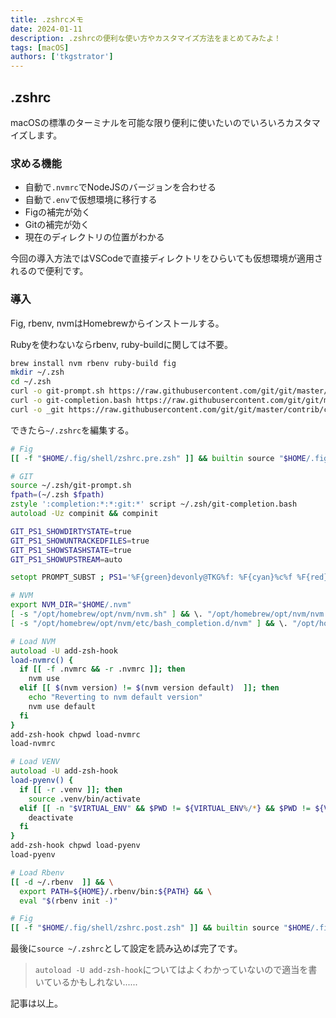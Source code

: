 ```yaml
---
title: .zshrcメモ
date: 2024-01-11
description: .zshrcの便利な使い方やカスタマイズ方法をまとめてみたよ！
tags: [macOS]
authors: ['tkgstrator']
---
```


## .zshrc

macOSの標準のターミナルを可能な限り便利に使いたいのでいろいろカスタマイズします。

### 求める機能

- 自動で`.nvmrc`でNodeJSのバージョンを合わせる
- 自動で`.env`で仮想環境に移行する
- Figの補完が効く
- Gitの補完が効く
- 現在のディレクトリの位置がわかる

今回の導入方法ではVSCodeで直接ディレクトリをひらいても仮想環境が適用されるので便利です。

### 導入

Fig, rbenv, nvmはHomebrewからインストールする。

Rubyを使わないならrbenv, ruby-buildに関しては不要。

```zsh
brew install nvm rbenv ruby-build fig
mkdir ~/.zsh
cd ~/.zsh
curl -o git-prompt.sh https://raw.githubusercontent.com/git/git/master/contrib/completion/git-prompt.sh
curl -o git-completion.bash https://raw.githubusercontent.com/git/git/master/contrib/completion/git-completion.bash
curl -o _git https://raw.githubusercontent.com/git/git/master/contrib/completion/git-completion.zsh
```

できたら`~/.zshrc`を編集する。

```zsh
# Fig
[[ -f "$HOME/.fig/shell/zshrc.pre.zsh" ]] && builtin source "$HOME/.fig/shell/zshrc.pre.zsh"

# GIT
source ~/.zsh/git-prompt.sh
fpath=(~/.zsh $fpath)
zstyle ':completion:*:*:git:*' script ~/.zsh/git-completion.bash
autoload -Uz compinit && compinit

GIT_PS1_SHOWDIRTYSTATE=true
GIT_PS1_SHOWUNTRACKEDFILES=true
GIT_PS1_SHOWSTASHSTATE=true
GIT_PS1_SHOWUPSTREAM=auto

setopt PROMPT_SUBST ; PS1='%F{green}devonly@TKG%f: %F{cyan}%c%f %F{red}$(__git_ps1 "(%s)")%f\$ '

# NVM
export NVM_DIR="$HOME/.nvm"
[ -s "/opt/homebrew/opt/nvm/nvm.sh" ] && \. "/opt/homebrew/opt/nvm/nvm.sh"
[ -s "/opt/homebrew/opt/nvm/etc/bash_completion.d/nvm" ] && \. "/opt/homebrew/opt/nvm/etc/bash_completion.d/nvm"

# Load NVM
autoload -U add-zsh-hook
load-nvmrc() {
  if [[ -f .nvmrc && -r .nvmrc ]]; then
    nvm use
  elif [[ $(nvm version) != $(nvm version default)  ]]; then
    echo "Reverting to nvm default version"
    nvm use default
  fi
}
add-zsh-hook chpwd load-nvmrc
load-nvmrc

# Load VENV
autoload -U add-zsh-hook
load-pyenv() {
  if [[ -r .venv ]]; then
    source .venv/bin/activate
  elif [[ -n "$VIRTUAL_ENV" && $PWD != ${VIRTUAL_ENV%/*} && $PWD != ${VIRTUAL_ENV%/*}/* ]]; then
    deactivate
  fi
}
add-zsh-hook chpwd load-pyenv
load-pyenv

# Load Rbenv
[[ -d ~/.rbenv  ]] && \
  export PATH=${HOME}/.rbenv/bin:${PATH} && \
  eval "$(rbenv init -)"

# Fig
[[ -f "$HOME/.fig/shell/zshrc.post.zsh" ]] && builtin source "$HOME/.fig/shell/zshrc.post.zsh"
```

最後に`source ~/.zshrc`として設定を読み込めば完了です。

> `autoload -U add-zsh-hook`についてはよくわかっていないので適当を書いているかもしれない......

記事は以上。
